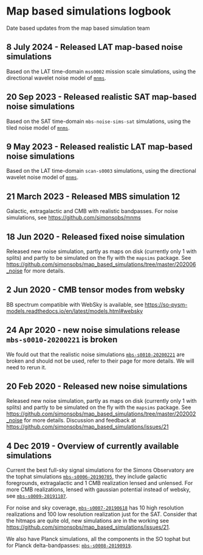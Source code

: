 # Map based simulations logbook

Date based updates from the map based simulation team

## 8 July 2024 - Released LAT map-based noise simulations

Based on the LAT time-domain ``mss0002`` mission scale simulations, using the directional wavelet noise model of [`mnms`](https://github.com/simonsobs/mnms).

## 20 Sep 2023 - Released realistic SAT map-based noise simulations

Based on the SAT time-domain ``mbs-noise-sims-sat`` simulations, using the tiled noise model of [`mnms`](https://github.com/simonsobs/mnms).

## 9 May 2023 - Released realistic LAT map-based noise simulations

Based on the LAT time-domain `scan-s0003` simulations, using the directional wavelet noise model of [`mnms`](https://github.com/simonsobs/mnms).

## 21 March 2023 - Released MBS simulation 12

Galactic, extragalactic and CMB with realistic bandpasses.
For noise simulations, see <https://github.com/simonsobs/mnms>

## 18 Jun 2020 - Released fixed noise simulation

Released new noise simulation, partly as maps on disk (currently only 1 with splits) and partly to be simulated on the fly with the `mapsims` package. See <https://github.com/simonsobs/map_based_simulations/tree/master/202006_noise> for more details.

## 2 Jun 2020 - CMB tensor modes from websky

BB spectrum compatible with WebSky is available, see https://so-pysm-models.readthedocs.io/en/latest/models.html#websky

## 24 Apr 2020 - new noise simulations release `mbs-s0010-20200221` is broken

We fould out that the realistic noise simulations [`mbs-s0010-20200221`](202002_noise/README.md) are broken and should not be used, refer to their page for more details. We will need to rerun it.

## 20 Feb 2020 - Released new noise simulations

Released new noise simulation, partly as maps on disk (currently only 1 with splits) and partly to be simulated on the fly with the `mapsims` package. See <https://github.com/simonsobs/map_based_simulations/tree/master/202002_noise> for more details.
Discussion and feedback at <https://github.com/simonsobs/map_based_simulations/issues/21>

## 4 Dec 2019 - Overview of currently available simulations

Current the best full-sky signal simulations for the Simons Observatory are the tophat simulations [`mbs-s0006-20190705`](201906_highres_foregrounds_extragalactic_tophat/README.md),
they include galactic foregrounds, extragalactic and 1 CMB realization lensed and unlensed.
For more CMB realizations, lensed with gaussian potential instead of websky, see [`mbs-s0009-20191107`](201911_lensed_cmb/README.md).

For noise and sky coverage, [`mbs-s0007-20190618`](201906_noise_no_lowell/README.md) has 10 high resolution realizations and 100 
low resolution realization just for the SAT.
Consider that the hitmaps are quite old, new simulations are in the working see <https://github.com/simonsobs/map_based_simulations/issues/21>.

We also have Planck simulations, all the components in the SO tophat but for Planck delta-bandpasses: [`mbs-s0008-20190919`](201909_highres_foregrounds_extragalactic_planck_deltabandpass/README.md).
